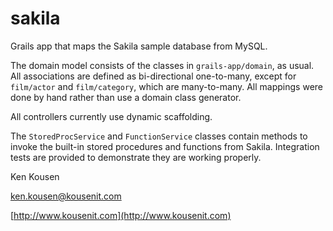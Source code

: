 sakila
======

Grails app that maps the Sakila sample database from MySQL.

The domain model consists of the classes in `grails-app/domain`, as usual. All associations
are defined as bi-directional one-to-many, except for `film/actor` and `film/category`, 
which are many-to-many. All mappings were done by hand rather than use a domain class
generator.

All controllers currently use dynamic scaffolding.

The `StoredProcService` and `FunctionService` classes contain methods to invoke the built-in
stored procedures and functions from Sakila. Integration tests are provided to demonstrate
they are working properly.

Ken Kousen

[ken.kousen@kousenit.com](mailto:ken.kousen@kousenit.com)

[http://www.kousenit.com](http://www.kousenit.com)
